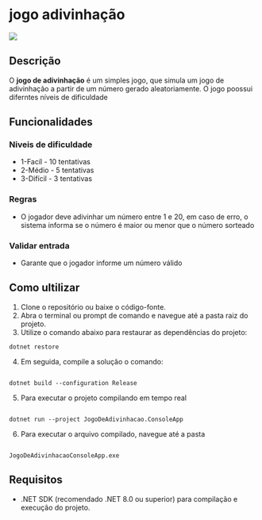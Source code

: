 # jogo adivinhação

![](https://i.imgur.com/AWlzjd5.gif)

## Descrição

O **jogo de adivinhação** é um simples jogo, que simula um jogo de adivinhação a partir 
de um número gerado aleatoriamente. O jogo poossui diferntes níveis de dificuldade


## Funcionalidades


### Niveis de dificuldade

- 1-Facíl - 10 tentativas
- 2-Médio - 5 tentativas
- 3-Difícil - 3 tentativas

### Regras

- O jogador deve adivinhar um número entre 1 e 20, em caso de erro, o sistema informa se o número é maior ou menor que o número sorteado

### Validar entrada

- Garante que o jogador informe um número válido

 ## Como ultilizar

 1. Clone o repositório ou baixe o código-fonte.
 2. Abra o terminal ou prompt de comando e navegue até a pasta raiz do projeto.
 3. Utilize o comando abaixo para restaurar as dependências do projeto:
 
 ```
 dotnet restore
 ```
 
4. Em seguida, compile a solução o comando:

 ```

 dotnet build --configuration Release

 ```

 5. Para executar o projeto compilando em tempo real

 ```

 dotnet run --project JogoDeAdivinhacao.ConsoleApp

 ```

 6. Para executar o arquivo compilado, navegue até a pasta 

 ```

 JogoDeAdivinhacaoConsoleApp.exe

 ```

 
 ## Requisitos
 
 - .NET SDK (recomendado .NET 8.0 ou superior) para compilação e execução do projeto.
 
